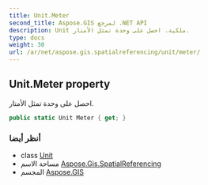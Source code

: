 ```yaml
---
title: Unit.Meter
second_title: Aspose.GIS لمرجع .NET API
description: Unit ملكية. احصل على وحدة تمثل الأمتار.
type: docs
weight: 30
url: /ar/net/aspose.gis.spatialreferencing/unit/meter/
---
```

## Unit.Meter property

احصل على وحدة تمثل الأمتار.

```csharp
public static Unit Meter { get; }
```

### أنظر أيضا

* class [Unit](../)
* مساحة الاسم [Aspose.Gis.SpatialReferencing](../../unit/)
* المجسم [Aspose.GIS](../../../)


